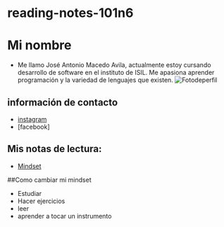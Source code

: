 # reading-notes-101n6
# Mi nombre
- Me llamo José Antonio Macedo Avila, actualmente estoy cursando desarrollo de software en el instituto de ISIL.
Me apasiona aprender programación y la variedad de lenguajes que existen.
![Fotodeperfil](https://github.com/user-attachments/assets/26dfa8d5-4749-408e-a8a0-b6ca4b6363d0)

## información de contacto
- [instagram](https://www.instagram.com/jose_macd0/)
- [facebook]
## Mis notas de lectura: 
- [Mindset](./mindset.md)

##Como cambiar mi mindset
- Estudiar
- Hacer ejercicios
- leer
- aprender a tocar un instrumento

